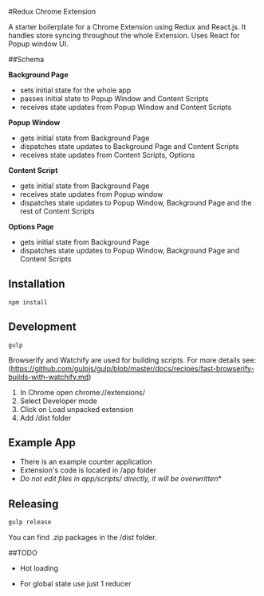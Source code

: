 #Redux Chrome Extension


A starter boilerplate for a Chrome Extension using Redux and React.js.
It handles store syncing throughout the whole Extension.
Uses React for Popup window UI.


##Schema


**Background Page**
- sets initial state for the whole app
- passes initial state to Popup Window and Content Scripts
- receives state updates from Popup Window and Content Scripts


**Popup Window**
- gets initial state from Background Page
- dispatches state updates to Background Page and Content Scripts
- receives state updates from Content Scripts, Options


**Content Script**
- gets initial state from Background Page
- receives state updates from Popup window
- dispatches state updates to Popup Window, Background Page and the rest of Content Scripts


**Options Page**
- gets initial state from Background Page
- dispatches state updates to Popup Window, Background Page and Content Scripts

## Installation

`npm install`

## Development


`gulp`

Browserify and Watchify are used for building scripts. For more details see: (https://github.com/gulpjs/gulp/blob/master/docs/recipes/fast-browserify-builds-with-watchify.md)



1. In Chrome open chrome://extensions/
2. Select Developer mode
3. Click on Load unpacked extension
4. Add /dist folder

## Example App
- There is an example counter application 
- Extension's code is located in /app folder
- **Do not edit files in app/scripts/* directly, it will be overwritten**

## Releasing

```bash
gulp release
```

You can find .zip packages in the /dist folder.



##TODO

- Hot loading

- For global state use just 1 reducer